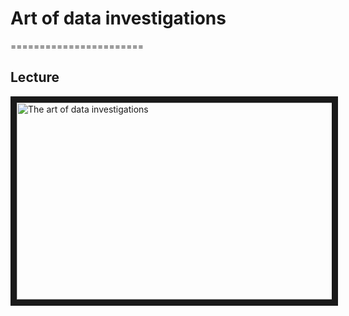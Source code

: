 # Art of data investigations
=======================

## Lecture

<a href="https://www.youtube.com/watch?v=_6VmV5NKrR" target="_blank">
 <img src="thumbnails/the-art-of-data-investigations.jpeg" alt="The art of data investigations" width="560" height="315" border="10" />
</a>